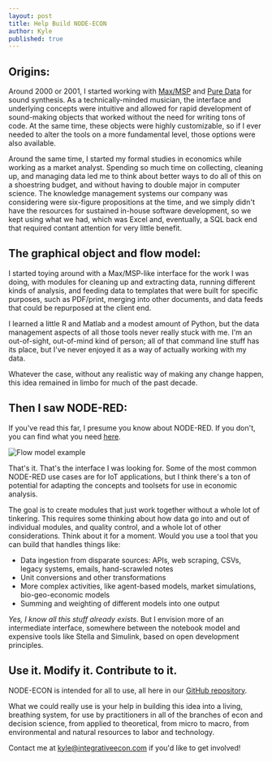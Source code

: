 ```yaml
---
layout: post
title: Help Build NODE-ECON
author: Kyle
published: true
---
```


## Origins: 
Around 2000 or 2001, I started working with [Max/MSP](https://cycling74.com/) and [Pure Data](https://puredata.info/) for sound synthesis. As a technically-minded musician, the interface and underlying concepts were intuitive and allowed for rapid development of sound-making objects that worked without the need for writing tons of code. At the same time, these objects were highly customizable, so if I ever needed to alter the tools on a more fundamental level, those options were also available.

Around the same time, I started my formal studies in economics while working as a market analyst. Spending so much time on collecting, cleaning up, and managing data led me to think about better ways to do all of this on a shoestring budget, and without having to double major in computer science. The knowledge management systems our company was considering were six-figure propositions at the time, and we simply didn't have the resources for sustained in-house software development, so we kept using what we had, which was Excel and, eventually, a SQL back end that required contant attention for very little benefit.

## The graphical object and flow model: 
I started toying around with a Max/MSP-like interface for the work I was doing, with modules for cleaning up and extracting data, running different kinds of analysis, and feeding data to templates that were built for specific purposes, such as PDF/print, merging into other documents, and data feeds that could be repurposed at the client end.

I learned a little R and Matlab and a modest amount of Python, but the data management aspects of all those tools never really stuck with me. I'm an out-of-sight, out-of-mind kind of person; all of that command line stuff has its place, but I've never enjoyed it as a way of actually working with my data.

Whatever the case, without any realistic way of making any change happen, this idea remained in limbo for much of the past decade.

## Then I saw NODE-RED: 
If you've read this far, I presume you know about NODE-RED. If you don't, you can find what you need [here](https://flows.nodered.org/).

![Flow model example](node-econ.github.io/_images/flow-example.png)

That's it. That's the interface I was looking for. Some of the most common NODE-RED use cases are for IoT applications, but I think there's a ton of potential for adapting the concepts and toolsets for use in economic analysis. 

The goal is to create modules that just work together without a whole lot of tinkering. This requires some thinking about how data go into and out of individual modules, and quality control, and a whole lot of other considerations. Think about it for a moment. Would you use a tool that you can build that handles things like:

- Data ingestion from disparate sources: APIs, web scraping, CSVs, legacy systems, emails, hand-scrawled notes
- Unit conversions and other transformations
- More complex activities, like agent-based models, market simulations, bio-geo-economic models
- Summing and weighting of different models into one output

*Yes, I know all this stuff already exists*. But I envision more of an intermediate interface, somewhere between the notebook model and expensive tools like Stella and Simulink, based on open development principles.

## Use it. Modify it. Contribute to it.
NODE-ECON is intended for all to use, all here in our [GitHub repository](https://github.com/node-econ). 

What we could really use is your help in building this idea into a living, breathing system, for use by practitioners in all of the branches of econ and decision science, from applied to theoretical, from micro to macro, from environmental and natural resources to labor and technology.

Contact me at kyle@integrativeecon.com if you'd like to get involved!
